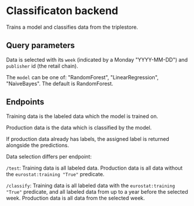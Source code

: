 Classificaton backend
===

Trains a model and classifies data from the triplestore.

Query parameters
---

Data is selected with its `week` (indicated by a Monday "YYYY-MM-DD") and `publisher` id (the retail chain).

The `model` can be one of: "RandomForest", "LinearRegression", "NaiveBayes". The default is RandomForest.

Endpoints
---

Training data is the labeled data which the model is trained on.

Production data is the data which is classified by the model.

If production data already has labels, the assigned label is returned alongside the predictions.

Data selection differs per endpoint:

`/test`: Training data is all labeled data. Production data is all data without the `eurostat:training "True"` predicate.

`/classify`: Training data is all labeled data with the `eurostat:training "True"` predicate, and all labeled data from up to a year before the selected week. Production data is all data from the selected week. 
